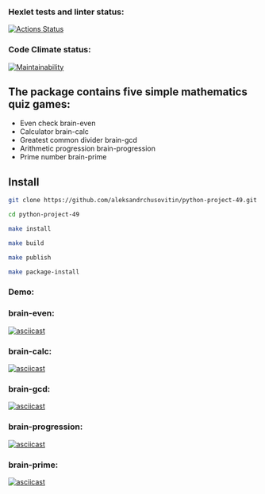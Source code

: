 ### Hexlet tests and linter status:

[![Actions Status](https://github.com/aleksandrchusovitin/python-project-49/workflows/hexlet-check/badge.svg)](https://github.com/aleksandrchusovitin/python-project-49/actions)

### Code Climate status:

[![Maintainability](https://api.codeclimate.com/v1/badges/35fba527d220626c45ee/maintainability)](https://codeclimate.com/github/aleksandrchusovitin/python-project-49/maintainability)

## The package contains five simple mathematics quiz games:

* Even check brain-even
* Calculator brain-calc
* Greatest common divider brain-gcd
* Arithmetic progression brain-progression
* Prime number brain-prime

## Install

```sh
git clone https://github.com/aleksandrchusovitin/python-project-49.git

cd python-project-49

make install

make build

make publish

make package-install
```

### Demo:

### brain-even:

[![asciicast](https://asciinema.org/a/td1QlOL9RlLdodBdlvOkdbZ9x.svg)](https://asciinema.org/a/td1QlOL9RlLdodBdlvOkdbZ9x)

### brain-calc:

[![asciicast](https://asciinema.org/a/ddkq3EZUbTYA1RwHba88jJPCZ.svg)](https://asciinema.org/a/ddkq3EZUbTYA1RwHba88jJPCZ)

### brain-gcd:

[![asciicast](https://asciinema.org/a/3p9VyPhxRaT5eqnEnylGtbk2B.svg)](https://asciinema.org/a/3p9VyPhxRaT5eqnEnylGtbk2B)

### brain-progression:

[![asciicast](https://asciinema.org/a/niw3nnwRWib7lOMV5j8FEV5MV.svg)](https://asciinema.org/a/niw3nnwRWib7lOMV5j8FEV5MV)

### brain-prime:

[![asciicast](https://asciinema.org/a/tzasArVWMsRtPBeEUQlxQYn6c.svg)](https://asciinema.org/a/tzasArVWMsRtPBeEUQlxQYn6c)
